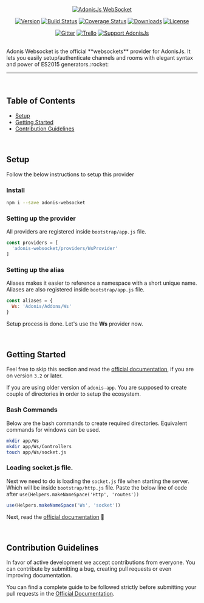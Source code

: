 <p align="center">
  <a href="http://adonisjs.com"><img src="https://cloud.githubusercontent.com/assets/2793951/21009311/3d5dd062-bd46-11e6-9f01-a1c2ff6fad37.png" alt="AdonisJs WebSocket"></a>
</p>

<p align="center">
  <a href="https://www.npmjs.com/package/adonis-websocket"><img src="https://img.shields.io/npm/v/adonis-websocket.svg?style=flat-square" alt="Version"></a>
  <a href="https://travis-ci.org/adonisjs/adonis-websocket"><img src="https://img.shields.io/travis/adonisjs/adonis-websocket/master.svg?style=flat-square" alt="Build Status"></a>
  <a href="https://coveralls.io/github/adonisjs/adonis-websocket?branch=master"><img src="https://img.shields.io/coveralls/adonisjs/adonis-websocket/master.svg?style=flat-square" alt="Coverage Status"></a>
  <a href="https://www.npmjs.com/package/adonis-websocket"><img src="https://img.shields.io/npm/dt/adonis-websocket.svg?style=flat-square" alt="Downloads"></a>
  <a href="https://opensource.org/licenses/MIT"><img src="https://img.shields.io/npm/l/adonis-websocket.svg?style=flat-square" alt="License"></a>
</p>

<p align="center">
  <a href="https://gitter.im/adonisjs/adonis-framework"><img src="https://img.shields.io/badge/gitter-join%20us-1DCE73.svg?style=flat-square" alt="Gitter"></a>
  <a href="https://trello.com/b/yzpqCgdl/adonis-for-humans"><img src="https://img.shields.io/badge/trello-roadmap-89609E.svg?style=flat-square" alt="Trello"></a>
  <a href="https://www.patreon.com/adonisframework"><img src="https://img.shields.io/badge/patreon-support%20AdonisJs-brightgreen.svg?style=flat-square" alt="Support AdonisJs"></a>
</p>

<br>
Adonis Websocket is the official **websockets** provider for AdonisJs. It lets you easily setup/authenticate channels and rooms with elegant syntax and power of ES2015 generators.:rocket:

<br>
<hr>
<br>

## Table of Contents

* [Setup](#setup)
* [Getting Started](#getting-started)
* [Contribution Guidelines](#contribution-guidelines)

<br>
<a name="setup"></a>

## Setup
Follow the below instructions to setup this provider

### Install
```bash
npm i --save adonis-websocket
```

### Setting up the provider
All providers are registered inside `bootstrap/app.js` file.

```javascript
const providers = [
  'adonis-websocket/providers/WsProvider'
]
```

### Setting up the alias
Aliases makes it easier to reference a namespace with a short unique name. Aliases are also registered inside `bootstrap/app.js` file.

```javascript
const aliases = {
  Ws: 'Adonis/Addons/Ws'
}
```

Setup process is done. Let's use the **Ws** provider now.

<br>
<a name="getting-started"></a>

## Getting Started

Feel free to skip this section and read the [official documentation](http://adonisjs.com/docs/websocket), if you are on version `3.2` or later.

If you are using older version of `adonis-app`. You are supposed to create couple of directories in order to setup the ecosystem.

### Bash Commands
Below are the bash commands to create required directories. Equivalent commands for windows can be used.

```bash
mkdir app/Ws
mkdir app/Ws/Controllers
touch app/Ws/socket.js
```

### Loading socket.js file.
Next we need to do is loading the `socket.js` file when starting the server. Which will be inside `bootstrap/http.js` file. Paste the below line of code after `use(Helpers.makeNameSpace('Http', 'routes'))`

```javascript
use(Helpers.makeNameSpace('Ws', 'socket'))
```

Next, read the [official documentation](http://adonisjs.com/docs/websocket) :book:

<br>
<a name="contribution-guidelines"></a>

## Contribution Guidelines

In favor of active development we accept contributions from everyone. You can contribute by submitting a bug, creating pull requests or even improving documentation.

You can find a complete guide to be followed strictly before submitting your pull requests in the [Official Documentation](http://adonisjs.com/docs/contributing).
